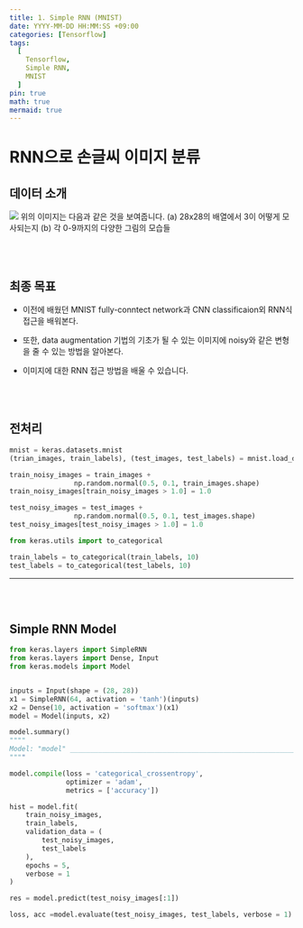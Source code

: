 ```yaml
---
title: 1. Simple RNN (MNIST)
date: YYYY-MM-DD HH:MM:SS +09:00
categories: [Tensorflow]
tags:
  [
    Tensorflow,
    Simple RNN,
	MNIST
  ]
pin: true
math: true
mermaid: true
---
```


# RNN으로 손글씨 이미지 분류

## 데이터 소개
![](https://tera.dscloud.me:8080/Images/Models/1.Simple_RNN.png)
위의 이미지는 다음과 같은 것을 보여줍니다.
(a) 28x28의 배열에서 3이 어떻게 모사되는지
(b) 각 0-9까지의 다양한 그림의 모습들

<br/>
<br/>

## 최종 목표

- 이전에 배웠던 MNIST fully-conntect network과 CNN classificaion외 RNN식 접근을 배워본다.

- 또한, data augmentation 기법의 기초가 될 수 있는 이미지에 noisy와 같은 변형을 줄 수 있는 방법을 알아본다.

- 이미지에 대한 RNN 접근 방법을 배울 수 있습니다.


<br/>
<br/>

## 전처리
``` python
mnist = keras.datasets.mnist
(trian_images, train_labels), (test_images, test_labels) = mnist.load_data()
```

``` python
train_noisy_images = train_images + 
				np.random.normal(0.5, 0.1, train_images.shape)
train_noisy_images[train_noisy_images > 1.0] = 1.0

test_noisy_images = test_images + 
				np.random.normal(0.5, 0.1, test_images.shape)
test_noisy_images[test_noisy_images > 1.0] = 1.0
```


``` python
from keras.utils import to_categorical

train_labels = to_categorical(train_labels, 10)
test_labels = to_categorical(test_labels, 10)
```
---

<br/>
<br/>

## Simple RNN Model
``` python
from keras.layers import SimpleRNN
from keras.layers import Dense, Input
from keras.models import Model


inputs = Input(shape = (28, 28))
x1 = SimpleRNN(64, activation = 'tanh')(inputs)
x2 = Dense(10, activation = 'softmax')(x1)
model = Model(inputs, x2)
```


```python
model.summary()
""""
Model: "model" _________________________________________________________________ Layer (type) Output Shape Param # ================================================================= input_1 (InputLayer) [(None, 28, 28)] 0 simple_rnn (SimpleRNN) (None, 64) 5952 dense (Dense) (None, 10) 650 ================================================================= Total params: 6602 (25.79 KB) Trainable params: 6602 (25.79 KB) Non-trainable params: 0 (0.00 Byte) _________________________________________________________________
""""
```


``` python
model.compile(loss = 'categorical_crossentropy', 
			  optimizer = 'adam',
			  metrics = ['accuracy'])
```


``` python
hist = model.fit(
	train_noisy_images,
	train_labels,
	validation_data = (
		test_noisy_images, 
		test_labels
	),
	epochs = 5,
	verbose = 1
)
```

``` python
res = model.predict(test_noisy_images[:1])

loss, acc =model.evaluate(test_noisy_images, test_labels, verbose = 1)
```